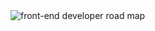 <picture>
 <source media="(prefers-color-scheme: dark)" srcset="https://api.roadmap.sh/v1-badge/tall/6499d50cd99c9d673198284d?variant=dark&roadmaps=frontend%2Cjavascript%2Creact">
 <source media="(prefers-color-scheme: light)" srcset="https://api.roadmap.sh/v1-badge/tall/6499d50cd99c9d673198284d?variant=light&roadmaps=frontend%2Cjavascript%2Creact">
 <img alt="front-end developer road map" src="https://api.roadmap.sh/v1-badge/tall/6499d50cd99c9d673198284d?variant=dark&roadmaps=frontend%2Cjavascript%2Creact">
</picture>

